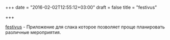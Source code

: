 +++
date = "2016-02-02T12:55:12+03:00"
draft = false
title = "festivus"

+++

<p><a href="https://github.com/gophergala2016/festivus">festivus</a>&nbsp;- Приложение для слака которое позволяет проще планировать различные мероприятия.</p>

